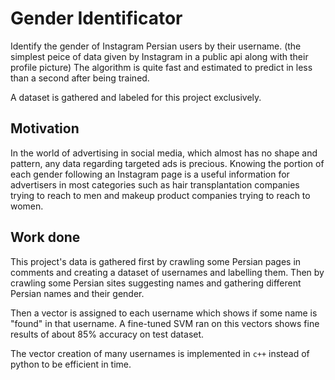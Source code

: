 # Gender Identificator

Identify the gender of Instagram Persian users by their username. (the simplest peice of data given by Instagram in a public api along with their profile picture)
The algorithm is quite fast and estimated to predict in less than a second after being trained.

A dataset is gathered and labeled for this project exclusively.

## Motivation
In the world of advertising in social media, which almost has no shape and pattern, any data regarding targeted ads is precious. Knowing the portion of each gender following an Instagram page is a useful information for advertisers in most categories such as hair transplantation companies trying to reach to men and makeup product companies trying to reach to women.

## Work done
This project's data is gathered first by crawling some Persian pages in comments and creating a dataset of usernames and labelling them.
Then by crawling some Persian sites suggesting names and gathering different Persian names and their gender.

Then a vector is assigned to each username which shows if some name is "found" in that username. A fine-tuned SVM ran on this vectors shows fine results of about 85% accuracy on test dataset.

The vector creation of many usernames is implemented in `c++` instead of python to be efficient in time.
